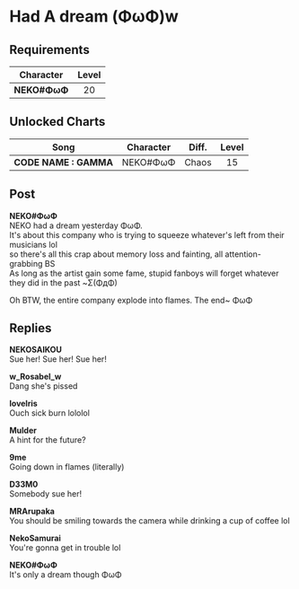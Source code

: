 # Had A dream (ΦωΦ)w
## Requirements
| Character  |Level|
|------------|:---:|
|**NEKO#ΦωΦ**| 20  |

## Unlocked Charts
|        Song         |Character|Diff.|Level|
|---------------------|:-------:|:---:|:---:|
|**CODE NAME : GAMMA**|NEKO#ΦωΦ |Chaos| 15  |

## Post
**NEKO#ΦωΦ**<br>
NEKO had a dream yesterday ΦωΦ.<br>
It's about this company who is trying to squeeze whatever's left from their musicians lol<br>
so there's all this crap about memory loss and fainting, all attention\-grabbing BS<br>
As long as the artist gain some fame, stupid fanboys will forget whatever they did in the past \~Σ(ΦдΦ)

Oh BTW, the entire company explode into flames. The end\~ ΦωΦ
## Replies
**NEKOSAIKOU**<br>
Sue her! Sue her! Sue her!

**w_Rosabel_w**<br>
Dang she's pissed

**loveIris**<br>
Ouch sick burn lololol

**Mulder**<br>
A hint for the future?

**9me**<br>
Going down in flames (literally)

**D33M0**<br>
Somebody sue her!

**MRArupaka**<br>
You should be smiling towards the camera while drinking a cup of coffee lol

**NekoSamurai**<br>
You're gonna get in trouble lol

**NEKO#ΦωΦ**<br>
It's only a dream though ΦωΦ

